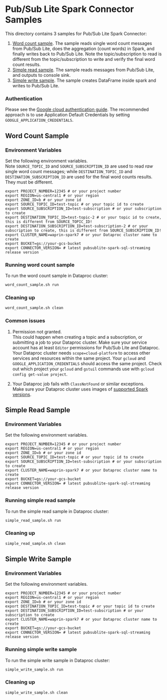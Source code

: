 # Pub/Sub Lite Spark Connector Samples

This directory contains 3 samples for Pub/Sub Lite Spark Connector:
1. [Word count sample](#word-count-sample). The sample reads single word count messages from Pub/Sub Lite,
   does the aggregation (count words) in Spark, and finally writes back to Pub/Sub Lite. 
   Note the topic/subscription to read is different from the topic/subscription to write 
   and verify the final word count results.
2. [Simple read sample](#simple-read-sample). The sample reads messages from Pub/Sub Lite, and outputs to console sink.
3. [Simple write sample](#simple-write-sample). The sample creates DataFrame inside spark and writes to Pub/Sub Lite.

### Authentication

Please see the [Google cloud authentication guide](https://cloud.google.com/docs/authentication/). 
The recommended approach is to use Application Default Credentials by setting `GOOGLE_APPLICATION_CREDENTIALS`.

## Word Count Sample

### Environment Variables
Set the following environment variables. <br>
Note `SOURCE_TOPIC_ID` and `SOURCE_SUBSCRIPTION_ID` are used to read _raw_ single word count messages; 
while `DESTINATION_TOPIC_ID` and `DESTINATION_SUBSCRIPTION_ID` are used for the final word counts results. They must 
be different.
```
export PROJECT_NUMBER=12345 # or your project number
export REGION=us-central1 # or your region
export ZONE_ID=b # or your zone id
export SOURCE_TOPIC_ID=test-topic # or your topic id to create
export SOURCE_SUBSCRIPTION_ID=test-subscription # or your subscription to create
export DESTINATION_TOPIC_ID=test-topic-2 # or your topic id to create, this is different from SOURCE_TOPIC_ID!
export DESTINATION_SUBSCRIPTION_ID=test-subscription-2 # or your subscription to create, this is different from SOURCE_SUBSCRIPTION_ID!
export CLUSTER_NAME=waprin-spark7 # or your Dataproc cluster name to create
export BUCKET=gs://your-gcs-bucket
export CONNECTOR_VERSION= # latest pubsublite-spark-sql-streaming release version
```

### Running word count sample

To run the word count sample in Dataproc cluster:
```sh
word_count_sample.sh run
```

### Cleaning up
```sh
word_count_sample.sh clean
```

### Common issues
1. Permission not granted. <br>
   This could happen when creating a topic and a subscription, or submitting a job to your Dataproc cluster.
   Make sure your service account has at least `Editor` permissions for Pub/Sub Lite and Dataproc. 
   Your Dataproc cluster needs `scope=cloud-platform` to access other services and resources within the same project.
   Your `gcloud` and `GOOGLE_APPLICATION_CREDENTIALS` should access the same project. Check out which project your `gcloud` and `gstuil` commands use with `gcloud config get-value project`.

2. Your Dataproc job fails with `ClassNotFound` or similar exceptions. <br>
   Make sure your Dataproc cluster uses images of [supported Spark versions](https://github.com/googleapis/java-pubsublite-spark#compatibility). 

## Simple Read Sample

### Environment Variables
Set the following environment variables. <br>
```
export PROJECT_NUMBER=12345 # or your project number
export REGION=us-central1 # or your region
export ZONE_ID=b # or your zone id
export SOURCE_TOPIC_ID=test-topic # or your topic id to create
export SOURCE_SUBSCRIPTION_ID=test-subscription # or your subscription to create
export CLUSTER_NAME=waprin-spark7 # or your Dataproc cluster name to create
export BUCKET=gs://your-gcs-bucket
export CONNECTOR_VERSION= # latest pubsublite-spark-sql-streaming release version
```

### Running simple read sample

To run the simple read sample in Dataproc cluster:
```sh
simple_read_sample.sh run
```

### Cleaning up
```sh
simple_read_sample.sh clean
```

## Simple Write Sample

### Environment Variables
Set the following environment variables. <br>
```
export PROJECT_NUMBER=12345 # or your project number
export REGION=us-central1 # or your region
export ZONE_ID=b # or your zone id
export DESTINATION_TOPIC_ID=test-topic # or your topic id to create
export DESTINATION_SUBSCRIPTION_ID=test-subscription # or your subscription to create
export CLUSTER_NAME=waprin-spark7 # or your Dataproc cluster name to create
export BUCKET=gs://your-gcs-bucket
export CONNECTOR_VERSION= # latest pubsublite-spark-sql-streaming release version
```

### Running simple write sample

To run the simple write sample in Dataproc cluster:
```sh
simple_write_sample.sh run
```

### Cleaning up
```sh
simple_write_sample.sh clean
```